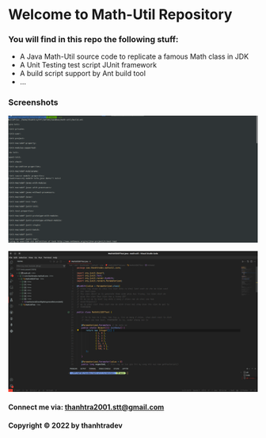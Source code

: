 # Welcome to Math-Util Repository

### You will find in this repo the following stuff:

* A Java Math-Util source code to replicate a famous Math class in JDK
* A Unit Testing test script JUnit framework
* A build script support by Ant build tool
* ...

### Screenshots

![Build process with ant](https://github.com/thanhtradev/math-util/blob/main/screenshots/build-process-with-ant.png)

![Source code with Junit](https://github.com/thanhtradev/math-util/blob/main/screenshots/source-code-with-junit.png)
  
#### Connect me via: thanhtra2001.stt@gmail.com
#### Copyright &#169; 2022 by thanhtradev
